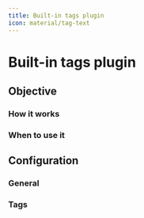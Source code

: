 ```yaml
---
title: Built-in tags plugin
icon: material/tag-text
---
```


# Built-in tags plugin

## Objective

### How it works
### When to use it

## Configuration

### General

#### <!-- md:setting config.enabled -->

### Tags

#### <!-- md:setting config.tags_file -->
#### <!-- md:setting config.tags_extra_files -->
#### <!-- md:setting config.tags_slugify -->
#### <!-- md:setting config.tags_slugify_separator -->
#### <!-- md:setting config.tags_compare -->
#### <!-- md:setting config.tags_compare_reverse -->
#### <!-- md:setting config.tags_pages_compare -->
#### <!-- md:setting config.tags_pages_compare_reverse -->
#### <!-- md:setting config.tags_allowed -->
